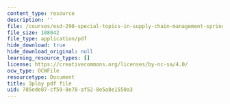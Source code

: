 ```yaml
---
content_type: resource
description: ''
file: /courses/esd-290-special-topics-in-supply-chain-management-spring-2005/785ede87cf598e78af528e5a8e1550a3_pqdN-zGWkfY.pdf
file_size: 108042
file_type: application/pdf
hide_download: true
hide_download_original: null
learning_resource_types: []
license: https://creativecommons.org/licenses/by-nc-sa/4.0/
ocw_type: OCWFile
resourcetype: Document
title: 3play pdf file
uid: 785ede87-cf59-8e78-af52-8e5a8e1550a3
---
```

